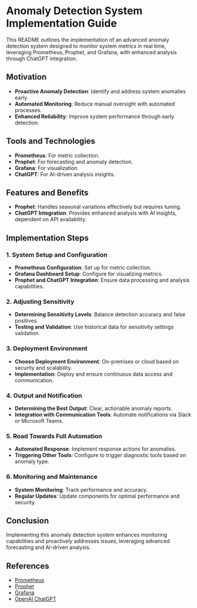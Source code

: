 # Anomaly Detection System Implementation Guide

This README outlines the implementation of an advanced anomaly detection system designed to monitor system metrics in real time, leveraging Prometheus, Prophet, and Grafana, with enhanced analysis through ChatGPT integration.

## Motivation

- **Proactive Anomaly Detection**: Identify and address system anomalies early.
- **Automated Monitoring**: Reduce manual oversight with automated processes.
- **Enhanced Reliability**: Improve system performance through early detection.

## Tools and Technologies

- **Prometheus**: For metric collection.
- **Prophet**: For forecasting and anomaly detection.
- **Grafana**: For visualization.
- **ChatGPT**: For AI-driven analysis insights.

## Features and Benefits

- **Prophet**: Handles seasonal variations effectively but requires tuning.
- **ChatGPT Integration**: Provides enhanced analysis with AI insights, dependent on API availability.

## Implementation Steps

### 1. System Setup and Configuration

- **Prometheus Configuration**: Set up for metric collection.
- **Grafana Dashboard Setup**: Configure for visualizing metrics.
- **Prophet and ChatGPT Integration**: Ensure data processing and analysis capabilities.

### 2. Adjusting Sensitivity

- **Determining Sensitivity Levels**: Balance detection accuracy and false positives.
- **Testing and Validation**: Use historical data for sensitivity settings validation.

### 3. Deployment Environment

- **Choose Deployment Environment**: On-premises or cloud based on security and scalability.
- **Implementation**: Deploy and ensure continuous data access and communication.

### 4. Output and Notification

- **Determining the Best Output**: Clear, actionable anomaly reports.
- **Integration with Communication Tools**: Automate notifications via Slack or Microsoft Teams.

### 5. Road Towards Full Automation

- **Automated Response**: Implement response actions for anomalies.
- **Triggering Other Tools**: Configure to trigger diagnostic tools based on anomaly type.

### 6. Monitoring and Maintenance

- **System Monitoring**: Track performance and accuracy.
- **Regular Updates**: Update components for optimal performance and security.

## Conclusion

Implementing this anomaly detection system enhances monitoring capabilities and proactively addresses issues, leveraging advanced forecasting and AI-driven analysis.

## References

- [Prometheus](https://prometheus.io/)
- [Prophet](https://facebook.github.io/prophet/)
- [Grafana](https://grafana.com/)
- [OpenAI ChatGPT](https://openai.com/chatgpt)
